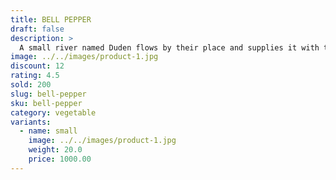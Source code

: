 ```yaml
---
title: BELL PEPPER
draft: false
description: >
  A small river named Duden flows by their place and supplies it with the necessary regelialia. It is a paradisematic country, in which roasted parts of sentences fly into your mouth. Text should turn around and return to its own, safe country. But nothing the copy said could convince her and so it didn’t take long until.
image: ../../images/product-1.jpg
discount: 12
rating: 4.5
sold: 200
slug: bell-pepper
sku: bell-pepper
category: vegetable
variants:
  - name: small
    image: ../../images/product-1.jpg
    weight: 20.0
    price: 1000.00
---
```

